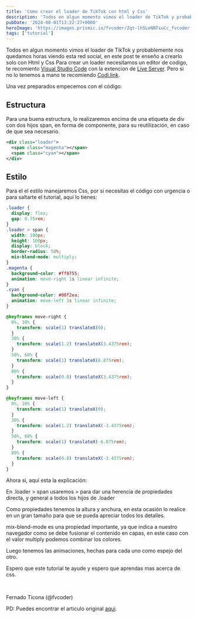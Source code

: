 ```yaml
---
title: 'Como crear el loader de TikTok con html y Css'
description: 'Todos en algun momento vimos el loader de TikTok y probablemente nos quedamos horas viendo esta red social, en este post te enseño a crearlo solo con Html y Css'
pubDate: '2024-08-01T13:22:27+0000'
heroImage: 'https://images.prismic.io/fvcoder/Zqt-lh5LeNNTxuCc_fvcoder-3-.png?auto=format,compress'
tags: ['tutorial']
---
```

Todos en algun momento vimos el loader de TikTok y probablemente nos quedamos horas viendo esta red social, en este post te enseño a crearlo solo con Html y Css
Para crear un loader necesitamos un editor de codigo, te recomiento [Visual Studio Code](https://code.visualstudio.com/) con la extencion de [Live Server](https://marketplace.visualstudio.com/items?itemName=ritwickdey.LiveServer). Pero si no lo tenemos a mano te recomiendo [Codi.link](https://codi.link/).

Una vez preparados empecemos con el código:

## Estructura

Para una buena estructura, lo realizaremos encima de una etiqueta de div con dos hijos span, en forma de componente, para su reutilización, en caso de que sea necesario.

```xml
<div class="loader">
  <span class="magenta"></span>
  <span class="cyan"></span>
</div>
```

## Estilo

Para el el estilo manejaremos Css, por si necesitas el código con urgencia o para saltarte el tutorial, aquí lo tienes:

```css
.loader {
  display: flex;
  gap: 0.75rem;
}
.loader > span {
  width: 100px;
  height: 100px;
  display: block;
  border-radius: 50%;
  mix-blend-mode: multiply;
}
.magenta {
  background-color: #ff0755;
  animation: move-right 1s linear infinite;
}
.cyan {
  background-color: #00f2ea;
  animation: move-left 1s linear infinite;
}

@keyframes move-right {
  0%, 10% {
    transform: scale(1) translateX(0);
  }
  30% {
    transform: scale(1.2) translateX(3.4375rem);
  }
  50%, 60% {
    transform: scale(1) translateX(6.875rem);
  }
  80% {
    transform: scale(0.8) translateX(3.4375rem);
  }
}

@keyframes move-left {
  0%, 10% {
    transform: scale(1) translateX(0);
  }
  30% {
    transform: scale(1.2) translateX(-3.4375rem);
  }
  50%, 60% {
    transform: scale(1) translateX(-6.875rem);
  }
  80% {
    transform: scale(0.8) translateX(-3.4375rem);
  }
}
```

Ahora si, aquí esta la explicación:

En .loader > span usaremos > para dar una herencia de propiedades directa, y general a todos los hijos de .loader

Como propiedades tenemos la altura y anchura, en esta ocasión lo realice en un gran tamaño para que se pueda apreciar todos los detalles.

mix-blend-mode es una propiedad importante, ya que indica a nuestro navegador como se debe fusionar el contenido en capas, en este caso con el valor multiply podemos combinar los colores.

Luego tenemos las animaciones, hechas para cada uno como espejo del otro.

Espero que este tutorial te ayude y espero que aprendas mas acerca de css.

&nbsp;

Fernado Ticona (@fvcoder)

PD: Puedes encontrar el articulo original [aqui](https://www.fvcoder.com/roadmap/32517adc-5343-4115-b3b5-cce732e838b2).
